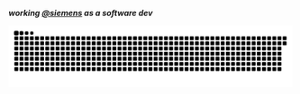 ***working [@siemens](https://www.siemens.com/) as a software dev*** 
<!--</br></br>
<!-- ![visitors](https://visitor-badge.laobi.icu/badge?page_id=d-suter.d-suter&left_color=%23403933&right_color=%23dad8c9)

<!-- ![David's Banner](https://github.com/user-attachments/assets/4d5a5d7e-0b1d-4ee9-a057-c3a11e7f0dd2)
<!---
--- 
```yaml
The magic you are looking for is in the work you're avoiding. 🪄⭐
```
<!-- ---
[![Spotify GitHub Profile](https://spotify-github-profile.kittinanx.com/api/view?uid=david.raul.suter&cover_image=true&theme=natemoo-re&show_offline=true&background_color=868679&interchange=true&bar_color=868679&bar_color_cover=false)](https://open.spotify.com/user/david.raul.suter) -->
<!-- [![GitHub Stars](https://img.shields.io/github/stars/d-suter?color=868679)](https://github.com/d-suter)
[![Discord: @ay.dave](https://img.shields.io/badge/discord-%40ay.dave-868679)](https://discord.com/users/828936480952942593)
[![Twitter: dave761](https://img.shields.io/badge/twitter-%40dave761-868679)](https://twitter.com/dave761)
[![ayo.so: dave](https://img.shields.io/badge/bento.me-%40dave-868679)](https://bento.me/d-suter)
[![Website](https://img.shields.io/website-up-down-green-red/http/d-r.cc.svg?label=Website%20Status&color=868679)](https://d-r.cc)
![Visitor Count](https://visitor-badge.laobi.icu/badge?page_id=d-suter.d-suter&left_color=%23444444&right_color=%23868679) -->
<picture>
  <source media="(prefers-color-scheme: dark)" srcset="dist/snake-dark.svg" />
  <source media="(prefers-color-scheme: light)" srcset="dist/snake-light.svg" />
  <img alt="github-snake" src="dist/snake-light.svg" />
</picture>
<!---
[![footlocker-bot](https://github-readme-stats.vercel.app/api/pin/?username=d-suter&repo=footlocker-bot&theme=dark)](https://github.com/d-suter/footlocker-bot)
[![datadome-bp](https://github-readme-stats.vercel.app/api/pin/?username=d-suter&repo=datadome-bp&theme=dark)](https://github.com/d-suter/datadome-bp)<br/>
[![end-stock](https://github-readme-stats.vercel.app/api/pin/?username=d-suter&repo=end-stock&theme=dark)](https://github.com/d-suter/end-stock)
[![archive-89-monitor](https://github-readme-stats.vercel.app/api/pin/?username=d-suter&repo=archive-89-monitor&theme=dark)](https://github.com/d-suter/archive-89-monitor)
 -->
